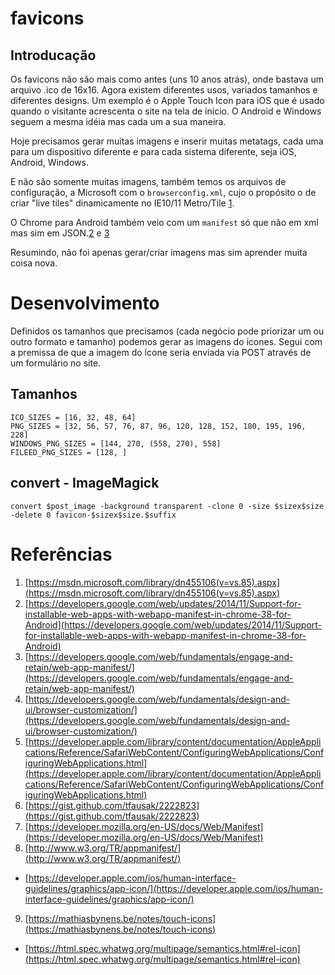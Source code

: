 # favicons
## Introducação
Os favicons não são mais como antes (uns 10 anos atrás), onde bastava um arquivo .ico de 16x16. 
Agora existem diferentes usos, variados tamanhos e diferentes designs. Um exemplo é o Apple Touch Icon para iOS que é usado quando o visitante acrescenta o site na tela de ínicio. O Android e Windows seguem a mesma idéia mas cada um a sua maneira.

Hoje precisamos gerar muitas imagens e inserir muitas metatags, cada uma para um dispositivo diferente e para cada sistema diferente, seja iOS, Android, Windows.

E não são somente muitas imagens, também temos os arquivos de configuração, a Microsoft com o ``` browserconfig.xml ```, cujo o propósito  o de criar "live tiles" dinamicamente no IE10/11 Metro/Tile [1](https://msdn.microsoft.com/library/dn455106(v=vs.85).aspx).

O Chrome para Android também veio com um ``` manifest ``` só que não em xml mas sim em JSON.[2](https://developers.google.com/web/updates/2014/11/Support-for-installable-web-apps-with-webapp-manifest-in-chrome-38-for-Android) e [3](https://developers.google.com/web/fundamentals/engage-and-retain/web-app-manifest/)

Resumindo, não foi apenas gerar/criar imagens mas sim aprender muita coisa nova.

# Desenvolvimento
Definidos os tamanhos que precisamos (cada negócio pode priorizar um ou outro formato e tamanho) podemos gerar as imagens do ícones. Segui com a premissa de que a imagem do ícone seria enviada via POST através de um formulário no site.

## Tamanhos
```
ICO_SIZES = [16, 32, 48, 64]
PNG_SIZES = [32, 56, 57, 76, 87, 96, 120, 128, 152, 180, 195, 196, 228]
WINDOWS_PNG_SIZES = [144, 270, (558, 270), 558]
FILEED_PNG_SIZES = [128, ] 
```

## convert - ImageMagick
```
convert $post_image -background transparent -clone 0 -size $sizex$size -delete 0 favicon-$sizex$size.$suffix 
```



# Referências
1. [https://msdn.microsoft.com/library/dn455106(v=vs.85).aspx](https://msdn.microsoft.com/library/dn455106(v=vs.85).aspx)
2. [https://developers.google.com/web/updates/2014/11/Support-for-installable-web-apps-with-webapp-manifest-in-chrome-38-for-Android](https://developers.google.com/web/updates/2014/11/Support-for-installable-web-apps-with-webapp-manifest-in-chrome-38-for-Android)
3. [https://developers.google.com/web/fundamentals/engage-and-retain/web-app-manifest/](https://developers.google.com/web/fundamentals/engage-and-retain/web-app-manifest/)
4. [https://developers.google.com/web/fundamentals/design-and-ui/browser-customization/](https://developers.google.com/web/fundamentals/design-and-ui/browser-customization/)
5. [https://developer.apple.com/library/content/documentation/AppleApplications/Reference/SafariWebContent/ConfiguringWebApplications/ConfiguringWebApplications.html](https://developer.apple.com/library/content/documentation/AppleApplications/Reference/SafariWebContent/ConfiguringWebApplications/ConfiguringWebApplications.html)
6. [https://gist.github.com/tfausak/2222823](https://gist.github.com/tfausak/2222823)
7. [https://developer.mozilla.org/en-US/docs/Web/Manifest](https://developer.mozilla.org/en-US/docs/Web/Manifest)
8. [http://www.w3.org/TR/appmanifest/](http://www.w3.org/TR/appmanifest/)
- [https://developer.apple.com/ios/human-interface-guidelines/graphics/app-icon/](https://developer.apple.com/ios/human-interface-guidelines/graphics/app-icon/)
9. [https://mathiasbynens.be/notes/touch-icons](https://mathiasbynens.be/notes/touch-icons)
- [https://html.spec.whatwg.org/multipage/semantics.html#rel-icon](https://html.spec.whatwg.org/multipage/semantics.html#rel-icon)
